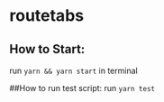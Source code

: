 # routetabs

## How to Start:

run <code>yarn && yarn start</code> in terminal

##How to run test script:
run <code>yarn test</code>

